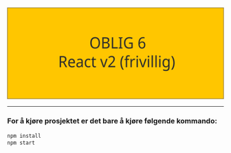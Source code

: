 ![](./oblig6.svg)

---
### For å kjøre prosjektet er det bare å kjøre følgende kommando:

```
npm install
npm start
```